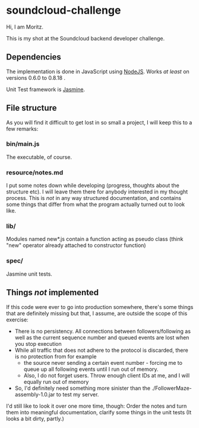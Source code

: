 # soundcloud-challenge

Hi, I am Moritz.

This is my shot at the Soundcloud backend developer challenge.


## Dependencies

The implementation is done in JavaScript using [NodeJS](http://nodejs.org).
Works _at least_ on versions 0.6.0 to 0.8.18 .

Unit Test framework is [Jasmine](http://pivotal.github.com/jasmine/).


## File structure

As you will find it difficult to get lost in so small a project, I will keep this to a few remarks:

### bin/main.js

The executable, of course.

### resource/notes.md

I put some notes down while developing (progress, thoughts about the structure etc).
I will leave them there for anybody interested in my thought process.
This is *not* in any way structured documentation, and contains some things that differ from what the program actually turned out to look like.

### lib/

Modules named new*.js contain a function acting as pseudo class (think "new" operator already attached to constructor function)

### spec/

Jasmine unit tests.

## Things *not* implemented

If this code were ever to go into production somewhere,
there's some things that are definitely missing but that, I assume, are outside the scope of this exercise:

* There is no persistency. All connections between followers/following as well as the current sequence number and queued events are lost when you stop execution
* While all traffic that does not adhere to the protocol is discarded, there is no protection from for example
	* the source never sending a certain event number - forcing me to queue up all following events until I run out of memory.
	* Also, I do not forget users. Throw enough client IDs at me, and I will equally run out of memory
* So, I'd definitely need something more sinister than the ./FollowerMaze-assembly-1.0.jar to test my server.

I'd still like to look it over one more time, though: Order the notes and turn them into meaningful documentation, clarify some things in the unit tests (It looks a bit dirty, partly.)
